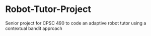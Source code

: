 # Robot-Tutor-Project
Senior project for CPSC 490 to code an adaptive robot tutor using a contextual bandit approach
